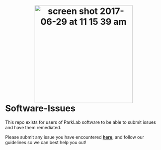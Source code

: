 # <div align="center"><img width="315" alt="screen shot 2017-06-29 at 11 15 39 am" src="https://user-images.githubusercontent.com/5629547/27695272-6b0855d0-5cbc-11e7-9d94-56e75c4c3316.png"></div> Software-Issues
This repo exists for users of ParkLab software to be able to submit issues and have them remediated.

Please submit any issue you have encountered 
[<b>here</b>](https://gitreports.com/issue/parklab/Software-Issues), and follow our guidelines so we can best help you out!
